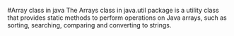 #Array class in java
The Arrays class in java.util package is a utility class that provides static methods to perform operations on Java arrays, such as sorting, searching, comparing and converting to strings.



